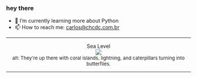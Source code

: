 ### hey there 

- :seedling: I’m currently learning more about Python
- :mailbox: How to reach me: carlos@chcdc.com.br


---


<!-- xkcd -->
<p align="center">Sea Level</br><img src=https://imgs.xkcd.com/comics/sea_level.png></br><font size =2>alt: They're up there with coral islands, lightning, and caterpillars turning into butterflies.</br></font></p></table></p> 


<!-- xkcd -->
---
